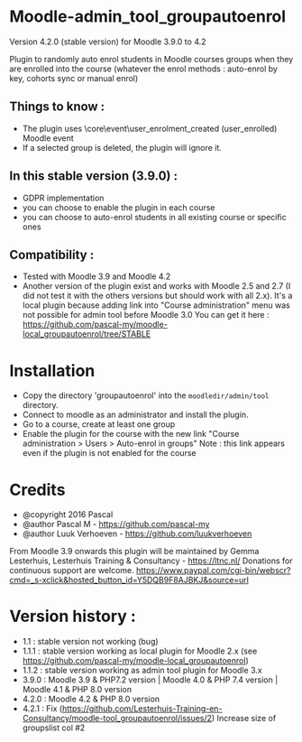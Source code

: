 # Moodle-admin_tool_groupautoenrol

Version 4.2.0 (stable version) for Moodle 3.9.0 to 4.2

Plugin to randomly auto enrol students in Moodle courses groups when they are enrolled into the course (whatever the enrol methods : auto-enrol by key, cohorts sync or manual enrol)

## Things to know :
- The plugin uses \core\event\user_enrolment_created (user_enrolled) Moodle event
- If a selected group is deleted, the plugin will ignore it.

## In this stable version (3.9.0) :
- GDPR implementation
- you can choose to enable the plugin in each course
- you can choose to auto-enrol students in all existing course or specific ones

## Compatibility :
- Tested with Moodle 3.9 and Moodle 4.2
- Another version of the plugin exist and works with Moodle 2.5 and 2.7 (I did not test it with the others versions but should work with all 2.x).
It's a local plugin because adding link into "Course administration" menu was not possible for admin tool before Moodle 3.0
You can get it here : https://github.com/pascal-my/moodle-local_groupautoenrol/tree/STABLE

# Installation
* Copy the directory 'groupautoenrol' into the `moodledir/admin/tool` directory.
* Connect to moodle as an administrator and install the plugin.
* Go to a course, create at least one group
* Enable the plugin for the course with the new link "Course administration > Users > Auto-enrol in groups"
Note : this link appears even if the plugin is not enabled for the course

# Credits
* @copyright  2016 Pascal
* @author     Pascal M - https://github.com/pascal-my
* @author     Luuk Verhoeven - https://github.com/luukverhoeven

From Moodle 3.9 onwards this plugin will be maintained by Gemma Lesterhuis, Lesterhuis Training & Consultancy - https://ltnc.nl/
Donations for continuous support are welcome.
https://www.paypal.com/cgi-bin/webscr?cmd=_s-xclick&hosted_button_id=Y5DQB9F8AJBKJ&source=url

# Version history :
- 1.1 : stable version not working (bug)
- 1.1.1 : stable version working as local plugin for Moodle 2.x (see https://github.com/pascal-my/moodle-local_groupautoenrol)
- 1.1.2 : stable version working as admin tool plugin for Moodle 3.x
- 3.9.0 : Moodle 3.9 & PHP7.2 version | Moodle 4.0 & PHP 7.4 version | Moodle 4.1 & PHP 8.0 version
- 4.2.0 : Moodle 4.2 & PHP 8.0 version
- 4.2.1 : Fix (https://github.com/Lesterhuis-Training-en-Consultancy/moodle-tool_groupautoenrol/issues/2)  Increase size of groupslist col #2
